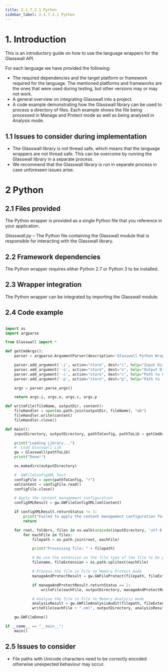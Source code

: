 ```yaml
---
title: 2.1.7.2.1 Python 
sidebar_label: 2.1.7.2.1 Python 
---
```


# 1. Introduction

This is an introductory guide on how to use the language wrappers for the Glasswall API.

For each language we have provided the following:

- The required dependencies and the target platform or framework required for the language. The mentioned platforms and frameworks are the ones that were used during testing, but other versions may or may not work.
- A general overview on integrating Glasswall into a project.
- A code example demonstrating how the Glasswall library can be used to process a directory of files. Each example shows the file being processed in Manage and Protect mode as well as being analysed in Analysis mode.

## 1.1 Issues to consider during implementation

- The Glasswall library is not thread safe, which means that the language wrappers are not thread safe. This can be overcome by running the Glasswall library in a separate process.
- We recommend that the Glasswall library is run in separate process in case unforeseen issues arise.

# 2 Python

## 2.1 Files provided

The Python wrapper is provided as a single Python file that you reference in your application.

_Glasswall.py_ – The Python file containing the Glasswall module that is responsible for interacting with the Glasswall library.

## 2.2 Framework dependencies

The Python wrapper requires either Python 2.7 or Python 3 to be installed.

## 2.3 Wrapper integration

The Python wrapper can be integrated by importing the Glasswall module.

## 2.4 Code example

```python

import os
import argparse

from Glasswall import *

def getCmdArgs():
    parser = argparse.ArgumentParser(description='Glasswall Python Wrapper Example')

    parser.add_argument('-i', action="store", dest="i", help="Input Directory",         type=str)
    parser.add_argument('-o', action="store", dest="o", help="Output Directory",        type=str)
    parser.add_argument('-c', action="store", dest="c", help="Path to CM config file",  type=str)
    parser.add_argument('-p', action="store", dest="p", help="Path to .DLL or .SO",     type=str)

    args = parser.parse_args()

    return args.i, args.o, args.c, args.p

def writeFile(fileName, outputDir, content):
    fileHandler = open(os.path.join(outputDir, fileName), "wb")
    fileHandler.write(content)
    fileHandler.close()

def main():
    inputDirectory, outputDirectory, pathToConfig, pathToLib = getCmdArgs()

    print("Loading Library...")
    #  Load Glasswall Lib
    gw = Glasswall(pathToLib)
    print("Done!")

    os.makedirs(outputDirectory)

    #  GWFileConfigXML Test
    configFile = open(pathToConfig, "r")
    xmlContent = configFile.read()
    configFile.close()

    # Apply the content management configuration
    configXMLResult = gw.GWFileConfigXML(xmlContent)

    if configXMLResult.returnStatus != 1:
        print("Failed to apply the content management configuration for the following reason: " + gw.GWFileErrorMsg())
        return

    for root, folders, files in os.walk(unicode(inputDirectory, 'utf-8')):
        for eachFile in files:
            filepath = os.path.join(root, eachFile)

            print("Processing file: " + filepath)

            # We use the extension as the file type of the file to be processed
            filename, fileExtension = os.path.splitext(eachFile)

            # Process the file in File to Memory Protect mode
            manageAndProtectResult = gw.GWFileProtect(filepath, fileExtension[1:])

            if manageAndProtectResult.returnStatus == 1:
                writeFile(eachFile, outputDirectory, manageAndProtectResult.fileBuffer)

            # Analyse the file in File to Memory Analysis mode
            analysisResult = gw.GWFileAnalysisAudit(filepath, fileExtension[1:])
            writeFile(eachFile + ".xml", outputDirectory, analysisResult.fileBuffer)

    gw.GWFileDone()

if __name__ == "__main__":
    main()

```
## 2.5 Issues to consider

- File paths with Unicode characters need to be correctly encoded otherwise unexpected behaviour may occur.